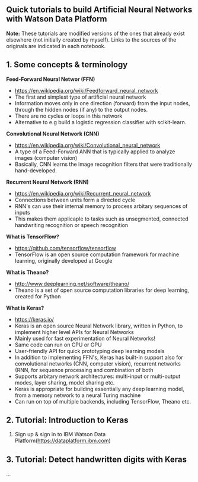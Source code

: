 ## Quick tutorials to build Artificial Neural Networks with Watson Data Platform

**Note:** These tutorials are modified versions of the ones that already exist elsewhere (not initially created by myself). Links to the sources of the originals are indicated in each notebook.

## 1. Some concepts & terminology

**Feed-Forward Neural Networ (FFN)**
- https://en.wikipedia.org/wiki/Feedforward_neural_network
- The first and simplest type of artificial neural network
- Information moves only in one direction (forward) from the input nodes, through the hidden nodes (if any) to the output nodes.
- There are no cycles or loops in this network
- Alternative to e.g build a logistic regression classifier with scikit-learn.

**Convolutional Neural Network (CNN)**
- https://en.wikipedia.org/wiki/Convolutional_neural_network
- A type of a Feed-Forward ANN that is typically applied to analyze images (computer vision)
- Basically, CNN learns the image recognition filters that were traditionally hand-developed.

**Recurrent Neural Network (RNN)**
- https://en.wikipedia.org/wiki/Recurrent_neural_network
- Connections between units form a directed cycle
- RNN's can use their internal memory to process arbitary sequences of inputs
- This makes them applicaple to tasks such as unsegmented, connected handwriting recognition or speech recognition

**What is TensorFlow?**
- https://github.com/tensorflow/tensorflow
- TensorFlow is an open source computation framework for machine learning, originally developed at Google 

**What is Theano?**
- http://www.deeplearning.net/software/theano/
- Theano is a set of open source computation libraries for deep learning, created for Python

**What is Keras?**
- https://keras.io/
- Keras is an open source Neural Network library, written in Python, to implement higher level APIs for Neural Networks
- Mainly used for fast experimentation of Neural Networks!
- Same code can run on CPU or GPU
- User-friendly API for quick prototyping deep learning models
- In addition to implementing FFN's, Keras has built-in support also for convolutional networks (CNN, computer vision), recurrent networks (RNN, for sequence processing and combination of both
- Supports arbitary network architectures: multi-input or multi-output modes, layer sharing, model sharing etc.
- Keras is appropriate for building essentially any deep learning model, from a memory network to a neural Turing machine
- Can run on top of multiple backends, including TensorFlow, Theano etc.

## 2. Tutorial: Introduction to Keras
1. Sign up & sign in to IBM Watson Data Platform(https://dataplatform.ibm.com)

## 3. Tutorial: Detect handwritten digits with Keras
...

